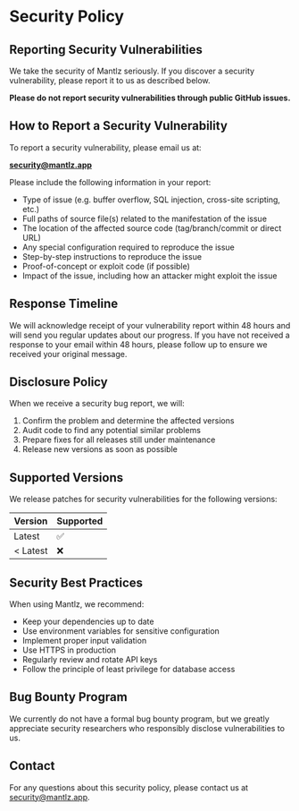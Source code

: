 # Security Policy

## Reporting Security Vulnerabilities

We take the security of Mantlz seriously. If you discover a security vulnerability, please report it to us as described below.

**Please do not report security vulnerabilities through public GitHub issues.**

## How to Report a Security Vulnerability

To report a security vulnerability, please email us at:

**security@mantlz.app**

Please include the following information in your report:

- Type of issue (e.g. buffer overflow, SQL injection, cross-site scripting, etc.)
- Full paths of source file(s) related to the manifestation of the issue
- The location of the affected source code (tag/branch/commit or direct URL)
- Any special configuration required to reproduce the issue
- Step-by-step instructions to reproduce the issue
- Proof-of-concept or exploit code (if possible)
- Impact of the issue, including how an attacker might exploit the issue

## Response Timeline

We will acknowledge receipt of your vulnerability report within 48 hours and will send you regular updates about our progress. If you have not received a response to your email within 48 hours, please follow up to ensure we received your original message.

## Disclosure Policy

When we receive a security bug report, we will:

1. Confirm the problem and determine the affected versions
2. Audit code to find any potential similar problems
3. Prepare fixes for all releases still under maintenance
4. Release new versions as soon as possible

## Supported Versions

We release patches for security vulnerabilities for the following versions:

| Version | Supported          |
| ------- | ------------------ |
| Latest  | :white_check_mark: |
| < Latest| :x:                |

## Security Best Practices

When using Mantlz, we recommend:

- Keep your dependencies up to date
- Use environment variables for sensitive configuration
- Implement proper input validation
- Use HTTPS in production
- Regularly review and rotate API keys
- Follow the principle of least privilege for database access

## Bug Bounty Program

We currently do not have a formal bug bounty program, but we greatly appreciate security researchers who responsibly disclose vulnerabilities to us.

## Contact

For any questions about this security policy, please contact us at security@mantlz.app.